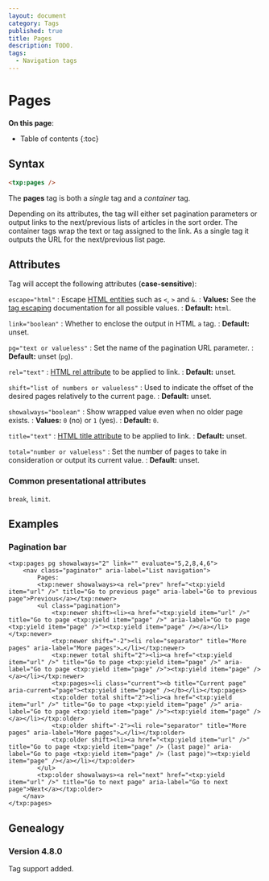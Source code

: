 ```yaml
---
layout: document
category: Tags
published: true
title: Pages
description: TODO.
tags:
  - Navigation tags
---
```


# Pages

**On this page**:

* Table of contents
{:toc}

## Syntax

~~~ html
<txp:pages />
~~~

The **pages** tag is both a *single* tag and a *container* tag.

Depending on its attributes, the tag will either set pagination parameters or output links to the next/previous lists of articles in the sort order. The container tags wrap the text or tag assigned to the link. As a single tag it outputs the URL for the next/previous list page.

## Attributes

Tag will accept the following attributes (**case-sensitive**):

`escape="html"`
: Escape [HTML entities](https://developer.mozilla.org/en-US/docs/Glossary/Entity) such as `<`, `>` and `&`.
: **Values:** See the [tag escaping](/tags/learning/#tag-escaping) documentation for all possible values.
: **Default:** `html`.

`link="boolean"`
: Whether to enclose the output in HTML `a` tag.
: **Default:** unset.

`pg="text or valueless"`
: Set the name of the pagination URL parameter.
: **Default:** unset (`pg`).

`rel="text"`
: [HTML rel attribute](https://developer.mozilla.org/en-US/docs/Web/HTML/Attributes) to be applied to link.
: **Default:** unset.

`shift="list of numbers or valueless"`
: Used to indicate the offset of the desired pages relatively to the current page.
: **Default:** unset.

`showalways="boolean"`
: Show wrapped value even when no older page exists.
: **Values:** `0` (no) or `1` (yes).
: **Default:** `0`.

`title="text"`
: [HTML title attribute](https://developer.mozilla.org/en-US/docs/Web/HTML/Global_attributes#title) to be applied to link.
: **Default:** unset.

`total="number or valueless"`
: Set the number of pages to take in consideration or output its current value.
: **Default:** unset.

### Common presentational attributes

`break`, `limit`.

## Examples

### Pagination bar
``` txp
<txp:pages pg showalways="2" link="" evaluate="5,2,8,4,6">
    <nav class="paginator" aria-label="List navigation">
        Pages:
        <txp:newer showalways><a rel="prev" href="<txp:yield item="url" />" title="Go to previous page" aria-label="Go to previous page">Previous</a></txp:newer>
        <ul class="pagination">
            <txp:newer shift><li><a href="<txp:yield item="url" />" title="Go to page <txp:yield item="page" />" aria-label="Go to page <txp:yield item="page" />"><txp:yield item="page" /></a></li></txp:newer>
            <txp:newer shift="-2"><li role="separator" title="More pages" aria-label="More pages">…</li></txp:newer>
            <txp:newer total shift="2"><li><a href="<txp:yield item="url" />" title="Go to page <txp:yield item="page" />" aria-label="Go to page <txp:yield item="page" />"><txp:yield item="page" /></a></li></txp:newer>
            <txp:pages><li class="current"><b title="Current page" aria-current="page"><txp:yield item="page" /></b></li></txp:pages>
            <txp:older total shift="2"><li><a href="<txp:yield item="url" />" title="Go to page <txp:yield item="page" />" aria-label="Go to page <txp:yield item="page" />"><txp:yield item="page" /></a></li></txp:older>
            <txp:older shift="-2"><li role="separator" title="More pages" aria-label="More pages">…</li></txp:older>
            <txp:older shift><li><a href="<txp:yield item="url" />" title="Go to page <txp:yield item="page" /> (last page)" aria-label="Go to page <txp:yield item="page" /> (last page)"><txp:yield item="page" /></a></li></txp:older>
        </ul>
        <txp:older showalways><a rel="next" href="<txp:yield item="url" />" title="Go to next page" aria-label="Go to next page">Next</a></txp:older>
    </nav>
</txp:pages>
```

## Genealogy

### Version 4.8.0

Tag support added.
